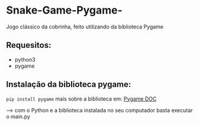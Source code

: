 # Snake-Game-Pygame-
Jogo clássico da cobrinha, feito utilizando da biblioteca Pygame
## Requesitos:
  - python3
  - pygame
## Instalação da biblioteca pygame:
  `pip install pygame`
mais sobre a biblioteca em: <a href='https://www.pygame.org/docs/'>Pygame DOC<a/>

--> com o Python e a biblioteca instalada no seu computador basta executar o main.py

